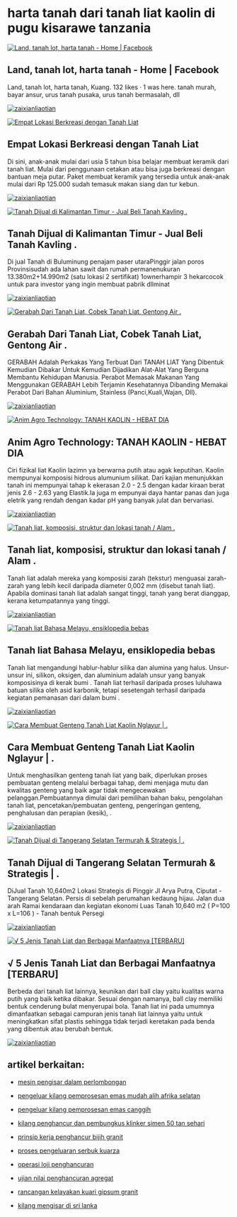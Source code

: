 # harta tanah dari tanah liat kaolin di pugu kisarawe tanzania
<a href="https://mnn.zoosnet.net/LR/Chatpre.aspx?id=MNN94995150&p=https://topgrinding.com/" target="_blank">![Land, tanah lot, harta tanah - Home | Facebook](https://github.com/technlg/images/blob/main/23.jpg)</a>
## Land, tanah lot, harta tanah - Home | Facebook
Land, tanah lot, harta tanah, Kuang. 132 likes · 1 was here. tanah murah, bayar ansur, urus tanah pusaka, urus tanah bermasalah, dll
<a href="https://mnn.zoosnet.net/LR/Chatpre.aspx?id=MNN94995150&p=https://topgrinding.com/" target="_blank"><img src="https://github.com/technlg/images/raw/main/chat11.jpg" alt="zaixianliaotian"/></a><a href="//whatsapp.shibangsoft.com/WhatsApp.php" ><img src="https://github.com/technlg/images/raw/main/chat11.png" alt=""></a>
<a href="https://mnn.zoosnet.net/LR/Chatpre.aspx?id=MNN94995150&p=https://topgrinding.com/" target="_blank">![Empat Lokasi Berkreasi dengan Tanah Liat](https://github.com/technlg/images/blob/main/51.jpg)</a>
## Empat Lokasi Berkreasi dengan Tanah Liat
Di sini, anak-anak mulai dari usia 5 tahun bisa belajar membuat keramik dari tanah liat. Mulai dari penggunaan cetakan atau bisa juga berkreasi dengan bantuan meja putar. Paket membuat keramik yang tersedia untuk anak-anak mulai dari Rp 125.000 sudah temasuk makan siang dan tur kebun.
<a href="https://mnn.zoosnet.net/LR/Chatpre.aspx?id=MNN94995150&p=https://topgrinding.com/" target="_blank"><img src="https://github.com/technlg/images/raw/main/chat11.jpg" alt="zaixianliaotian"/></a><a href="//whatsapp.shibangsoft.com/WhatsApp.php" ><img src="https://github.com/technlg/images/raw/main/chat11.png" alt=""></a>
<a href="https://mnn.zoosnet.net/LR/Chatpre.aspx?id=MNN94995150&p=https://topgrinding.com/" target="_blank">![Tanah Dijual di Kalimantan Timur - Jual Beli Tanah Kavling .](https://github.com/technlg/images/blob/main/17.jpg)</a>
## Tanah Dijual di Kalimantan Timur - Jual Beli Tanah Kavling .
Di jual Tanah di Buluminung penajam paser utaraPinggir jalan poros Provinsisudah ada lahan sawit dan rumah permanenukuran 13.380m2+14.990m2 (satu lokasi 2 sertifikat) 1ownerhampir 3 hekarcocok untuk para investor yang ingin membuat pabrik dllminat
<a href="https://mnn.zoosnet.net/LR/Chatpre.aspx?id=MNN94995150&p=https://topgrinding.com/" target="_blank"><img src="https://github.com/technlg/images/raw/main/chat11.jpg" alt="zaixianliaotian"/></a><a href="//whatsapp.shibangsoft.com/WhatsApp.php" ><img src="https://github.com/technlg/images/raw/main/chat11.png" alt=""></a>
<a href="https://mnn.zoosnet.net/LR/Chatpre.aspx?id=MNN94995150&p=https://topgrinding.com/" target="_blank">![Gerabah Dari Tanah Liat, Cobek Tanah Liat, Gentong Air .](https://github.com/technlg/images/blob/main/56.jpg)</a>
## Gerabah Dari Tanah Liat, Cobek Tanah Liat, Gentong Air .
GERABAH Adalah Perkakas Yang Terbuat Dari TANAH LIAT Yang Dibentuk Kemudian Dibakar Untuk Kemudian Dijadikan Alat-Alat Yang Berguna Membantu Kehidupan Manusia. Perabot Memasak Makanan Yang Menggunakan GERABAH Lebih Terjamin Kesehatannya Dibanding Memakai Perabot Dari Bahan Aluminium, Stainless (Panci,Kuali,Wajan, Dll). 
<a href="https://mnn.zoosnet.net/LR/Chatpre.aspx?id=MNN94995150&p=https://topgrinding.com/" target="_blank"><img src="https://github.com/technlg/images/raw/main/chat11.jpg" alt="zaixianliaotian"/></a><a href="//whatsapp.shibangsoft.com/WhatsApp.php" ><img src="https://github.com/technlg/images/raw/main/chat11.png" alt=""></a>
<a href="https://mnn.zoosnet.net/LR/Chatpre.aspx?id=MNN94995150&p=https://topgrinding.com/" target="_blank">![Anim Agro Technology: TANAH KAOLIN - HEBAT DIA](https://github.com/technlg/images/blob/main/52.jpg)</a>
## Anim Agro Technology: TANAH KAOLIN - HEBAT DIA
Ciri fizikal liat Kaolin lazimn ya berwarna putih atau agak keputihan. Kaolin mempunyai komposisi hidrous alumunium silikat. Dari kajian menunjukkan tanah ini mempunyai tahap k ekerasan 2.0 - 2.5 dengan kadar kiraan berat jenis 2.6 - 2.63 yang Elastik.Ia juga m empunyai daya hantar panas dan juga eletrik yang rendah dengan kadar pH yang banyak julat dan bervariasi.
<a href="https://mnn.zoosnet.net/LR/Chatpre.aspx?id=MNN94995150&p=https://topgrinding.com/" target="_blank"><img src="https://github.com/technlg/images/raw/main/chat11.jpg" alt="zaixianliaotian"/></a><a href="//whatsapp.shibangsoft.com/WhatsApp.php" ><img src="https://github.com/technlg/images/raw/main/chat11.png" alt=""></a>
<a href="https://mnn.zoosnet.net/LR/Chatpre.aspx?id=MNN94995150&p=https://topgrinding.com/" target="_blank">![Tanah liat, komposisi, struktur dan lokasi tanah / Alam .](https://github.com/technlg/images/blob/main/66.jpg)</a>
## Tanah liat, komposisi, struktur dan lokasi tanah / Alam .
Tanah liat adalah mereka yang komposisi zarah (tekstur) menguasai zarah-zarah yang lebih kecil daripada diameter 0,002 mm (disebut tanah liat). Apabila dominasi tanah liat adalah sangat tinggi, tanah yang berat dianggap, kerana ketumpatannya yang tinggi.
<a href="https://mnn.zoosnet.net/LR/Chatpre.aspx?id=MNN94995150&p=https://topgrinding.com/" target="_blank"><img src="https://github.com/technlg/images/raw/main/chat11.jpg" alt="zaixianliaotian"/></a><a href="//whatsapp.shibangsoft.com/WhatsApp.php" ><img src="https://github.com/technlg/images/raw/main/chat11.png" alt=""></a>
<a href="https://mnn.zoosnet.net/LR/Chatpre.aspx?id=MNN94995150&p=https://topgrinding.com/" target="_blank">![Tanah liat Bahasa Melayu, ensiklopedia bebas](https://github.com/technlg/images/blob/main/32.jpg)</a>
## Tanah liat Bahasa Melayu, ensiklopedia bebas
Tanah liat mengandungi hablur-hablur silika dan alumina yang halus. Unsur-unsur ini, silikon, oksigen, dan aluminium adalah unsur yang banyak komposisinya di kerak bumi . Tanah liat terhasil daripada proses luluhawa batuan silika oleh asid karbonik, tetapi sesetengah terhasil daripada kegiatan pemanasan dari dalam bumi .
<a href="https://mnn.zoosnet.net/LR/Chatpre.aspx?id=MNN94995150&p=https://topgrinding.com/" target="_blank"><img src="https://github.com/technlg/images/raw/main/chat11.jpg" alt="zaixianliaotian"/></a><a href="//whatsapp.shibangsoft.com/WhatsApp.php" ><img src="https://github.com/technlg/images/raw/main/chat11.png" alt=""></a>
<a href="https://mnn.zoosnet.net/LR/Chatpre.aspx?id=MNN94995150&p=https://topgrinding.com/" target="_blank">![Cara Membuat Genteng Tanah Liat Kaolin Nglayur | .](https://github.com/technlg/images/blob/main/13.jpg)</a>
## Cara Membuat Genteng Tanah Liat Kaolin Nglayur | .
Untuk menghasilkan genteng tanah liat yang baik, diperlukan proses pembuatan genteng melalui berbagai tahap, demi menjaga mutu dan kwalitas genteng yang baik agar tidak mengecewakan pelanggan.Pembuatannya dimulai dari pemilihan bahan baku, pengolahan tanah liat, pencetakan/pembuatan genteng, pengeringan genteng, penghalusan dan perapian (kesik), .
<a href="https://mnn.zoosnet.net/LR/Chatpre.aspx?id=MNN94995150&p=https://topgrinding.com/" target="_blank"><img src="https://github.com/technlg/images/raw/main/chat11.jpg" alt="zaixianliaotian"/></a><a href="//whatsapp.shibangsoft.com/WhatsApp.php" ><img src="https://github.com/technlg/images/raw/main/chat11.png" alt=""></a>
<a href="https://mnn.zoosnet.net/LR/Chatpre.aspx?id=MNN94995150&p=https://topgrinding.com/" target="_blank">![Tanah Dijual di Tangerang Selatan Termurah & Strategis | .](https://github.com/technlg/images/blob/main/24.jpg)</a>
## Tanah Dijual di Tangerang Selatan Termurah & Strategis | .
DiJual Tanah 10,640m2 Lokasi Strategis di Pinggir Jl Arya Putra, Ciputat - Tangerang Selatan. Persis di sebelah perumahan kedaung hijau. Jalan dua arah Ramai kendaraan dan kegiatan ekonomi Luas Tanah 10,640 m2 ( P=100 x L=106 ) - Tanah bentuk Persegi 
<a href="https://mnn.zoosnet.net/LR/Chatpre.aspx?id=MNN94995150&p=https://topgrinding.com/" target="_blank"><img src="https://github.com/technlg/images/raw/main/chat11.jpg" alt="zaixianliaotian"/></a><a href="//whatsapp.shibangsoft.com/WhatsApp.php" ><img src="https://github.com/technlg/images/raw/main/chat11.png" alt=""></a>
<a href="https://mnn.zoosnet.net/LR/Chatpre.aspx?id=MNN94995150&p=https://topgrinding.com/" target="_blank">![√ 5 Jenis Tanah Liat dan Berbagai Manfaatnya [TERBARU]](https://github.com/technlg/images/blob/main/31.jpg)</a>
## √ 5 Jenis Tanah Liat dan Berbagai Manfaatnya [TERBARU]
Berbeda dari tanah liat lainnya, keunikan dari ball clay yaitu kualitas warna putih yang baik ketika dibakar. Sesuai dengan namanya, ball clay memiliki bentuk cenderung bulat menyerupai bola. Tanah liat ini pada umumnya dimanfaatkan sebagai campuran jenis tanah liat lainnya yaitu untuk meningkatkan sifat plastis sehingga tidak terjadi keretakan pada benda yang dibentuk atau berubah bentuk.
<a href="https://mnn.zoosnet.net/LR/Chatpre.aspx?id=MNN94995150&p=https://topgrinding.com/" target="_blank"><img src="https://github.com/technlg/images/raw/main/chat11.jpg" alt="zaixianliaotian"/></a><a href="//whatsapp.shibangsoft.com/WhatsApp.php" ><img src="https://github.com/technlg/images/raw/main/chat11.png" alt=""></a>
## artikel berkaitan:
* [mesin pengisar dalam perlombongan](mesin%20pengisar%20dalam%20perlombongan.md)
* [pengeluar kilang pemprosesan emas mudah alih afrika selatan](pengeluar%20kilang%20pemprosesan%20emas%20mudah%20alih%20afrika%20selatan.md)
* [pengeluar kilang pemprosesan emas canggih](pengeluar%20kilang%20pemprosesan%20emas%20canggih.md)
* [kilang penghancur dan pembungkus klinker simen 50 tan sehari](kilang%20penghancur%20dan%20pembungkus%20klinker%20simen%2050%20tan%20sehari.md)
* [prinsip kerja penghancur bijih granit](prinsip%20kerja%20penghancur%20bijih%20granit.md)
* [proses pengeluaran serbuk kuarza](proses%20pengeluaran%20serbuk%20kuarza.md)
* [operasi loji penghancuran](operasi%20loji%20penghancuran.md)
* [ujian nilai penghancuran agregat](ujian%20nilai%20penghancuran%20agregat.md)
* [rancangan kelayakan kuari gipsum granit](rancangan%20kelayakan%20kuari%20gipsum%20granit.md)
* [kilang mengisar di sri lanka](kilang%20mengisar%20di%20sri%20lanka.md)
